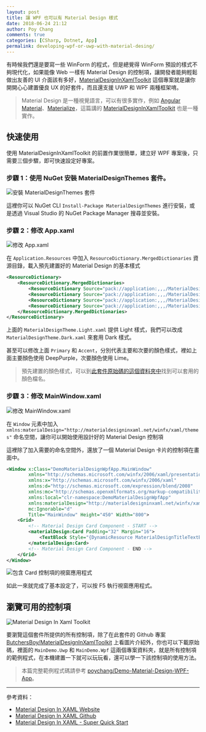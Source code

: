 ```yaml
---
layout: post
title: 讓 WPF 也可以有 Material Design 樣式
date: 2018-06-24 21:12
author: Poy Chang
comments: true
categories: [CSharp, Dotnet, App]
permalink: developing-wpf-or-uwp-with-material-desing/
---
```

有時候我們還是要寫一些 WinForm 的程式，但是總覺得 WinForm 預設的樣式不夠現代化，如果能像 Web 一樣有 Material Design 的控制項，讓開發者能夠輕鬆做出友善的 UI 介面該有多好，[MaterialDesignInXamlToolkit](https://github.com/ButchersBoy/MaterialDesignInXamlToolkit) 這個專案就是讓你開開心心建置優良 UX 的好套件，而且還支援 UWP 和 WPF 兩種框架唷。

>Material Design 是一種視覺語言，可以有很多實作，例如 [Angular Material](https://material.angular.io/)、[Materialize](https://materializecss.com/)，這篇講的 [MaterialDesignInXamlToolkit](https://github.com/ButchersBoy/MaterialDesignInXamlToolkit) 也是一種實作。

## 快速使用

使用 MaterialDesignInXamlToolkit 的前置作業很簡單，建立好 WPF 專案後，只需要三個步驟，即可快速設定好專案。

### 步驟 1：使用 NuGet 安裝 MaterialDesignThemes 套件。

![安裝 MaterialDesignThemes 套件](https://i.imgur.com/CLJxhXg.png)

這裡你可以 NuGet CLI `Install-Package MaterialDesignThemes` 進行安裝，或是透過 Visual Studio 的 NuGet Package Manager 搜尋並安裝。

### 步驟 2：修改 App.xaml

![修改 App.xaml](https://i.imgur.com/DevBsrF.png)

在 `Application.Resources` 中加入 `ResourceDictionary.MergedDictionaries` 資源目錄，載入預先建置好的 Material Design 的基本樣式

```xml
<ResourceDictionary>
    <ResourceDictionary.MergedDictionaries>
        <ResourceDictionary Source="pack://application:,,,/MaterialDesignThemes.Wpf;component/Themes/MaterialDesignTheme.Light.xaml" />
        <ResourceDictionary Source="pack://application:,,,/MaterialDesignThemes.Wpf;component/Themes/MaterialDesignTheme.Defaults.xaml" />
        <ResourceDictionary Source="pack://application:,,,/MaterialDesignColors;component/Themes/Recommended/Primary/MaterialDesignColor.DeepPurple.xaml" />
        <ResourceDictionary Source="pack://application:,,,/MaterialDesignColors;component/Themes/Recommended/Accent/MaterialDesignColor.Lime.xaml" />
    </ResourceDictionary.MergedDictionaries>
</ResourceDictionary>
```

上面的 `MaterialDesignTheme.Light.xaml` 提供 Light 樣式，我們可以改成 `MaterialDesignTheme.Dark.xaml` 來套用 Dark 樣式。

甚至可以修改上面 `Primary` 和 `Accent`，分別代表主要和次要的顏色樣式，裡如上面主要顏色使用 DeepPurple，次要顏色使用 Lime。

>預先建置的顏色樣式，可以到[此套件原始碼的這個資料夾中](https://github.com/ButchersBoy/MaterialDesignInXamlToolkit/tree/master/MaterialDesignColors.Wpf/Themes)找到可以套用的顏色檔名。

### 步驟 3：修改 MainWindow.xaml

![修改 MainWindow.xaml](https://i.imgur.com/6DyZpvt.png)

在 `Window` 元素中加入 `xmlns:materialDesign="http://materialdesigninxaml.net/winfx/xaml/themes"` 命名空間，讓你可以開始使用設計好的 Material Design 控制項

這裡除了加入需要的命名空間外，還放了一個 Material Design 卡片的控制項在畫面中。

```xml
<Window x:Class="DemoMaterialDesignWpfApp.MainWindow"
        xmlns="http://schemas.microsoft.com/winfx/2006/xaml/presentation"
        xmlns:x="http://schemas.microsoft.com/winfx/2006/xaml"
        xmlns:d="http://schemas.microsoft.com/expression/blend/2008"
        xmlns:mc="http://schemas.openxmlformats.org/markup-compatibility/2006"
        xmlns:local="clr-namespace:DemoMaterialDesignWpfApp"
        xmlns:materialDesign="http://materialdesigninxaml.net/winfx/xaml/themes"
        mc:Ignorable="d"
        Title="MainWindow" Height="450" Width="800">
    <Grid>
        <!-- Material Design Card Component - START -->
        <materialDesign:Card Padding="32" Margin="16">
            <TextBlock Style="{DynamicResource MaterialDesignTitleTextBlock}">My First Material Design App</TextBlock>
        </materialDesign:Card>
        <!-- Material Design Card Component - END -->
    </Grid>
</Window>
```

![包含 Card 控制項的視窗應用程式](https://i.imgur.com/twaAn35.png)

如此一來就完成了基本設定了，可以按 F5 執行視窗應用程式。

## 瀏覽可用的控制項

![Material Design In Xaml Toolkit](https://i.imgur.com/Gln2co8.png)

要瀏覽這個套件所提供的所有控制項，除了在此套件的 Github 專案 [ButchersBoy/MaterialDesignInXamlToolkit](https://github.com/ButchersBoy/MaterialDesignInXamlToolkit) 上看圖片介紹外，你也可以下載原始碼，裡面的 `MainDemo.Uwp` 和 `MainDemo.Wpf` 這兩個專案資料夾，就是所有控制項的範例程式，在本機建置一下就可以玩玩看，還可以學一下該控制項的使用方法。

>本篇完整範例程式碼請參考 [poychang/Demo-Material-Design-WPF-App](https://github.com/poychang/Demo-Material-Design-WPF-App)。

----------

參考資料：

* [Material Design In XAML Website](http://materialdesigninxaml.net/)
* [Material Design In XAML Github](https://github.com/ButchersBoy/MaterialDesignInXamlToolkit)
* [Material Design In XAML - Super Quick Start](https://github.com/ButchersBoy/MaterialDesignInXamlToolkit/wiki/Super-Quick-Start)

